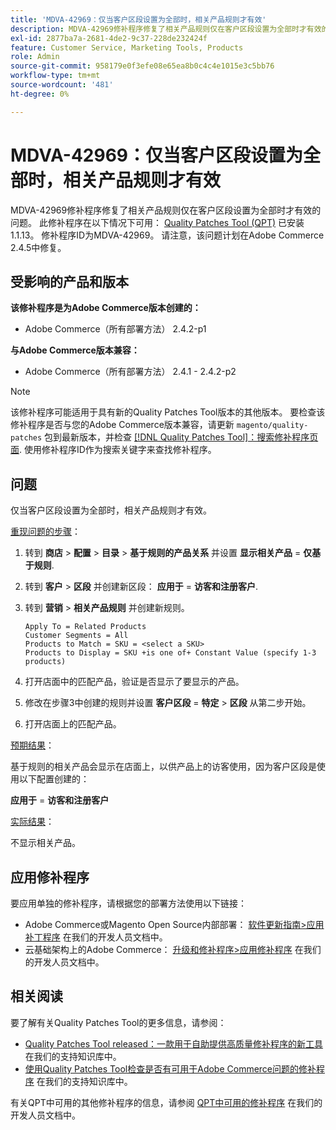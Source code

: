 ```yaml
---
title: 'MDVA-42969：仅当客户区段设置为全部时，相关产品规则才有效'
description: MDVA-42969修补程序修复了相关产品规则仅在客户区段设置为全部时才有效的问题。 安装[Quality Patches Tool (QPT)](/help/announcements/adobe-commerce-announcements/magento-quality-patches-released-new-tool-to-self-serve-quality-patches.md) 1.1.13后，即可使用此修补程序。 修补程序ID为MDVA-42969。 请注意，该问题计划在Adobe Commerce 2.4.5中修复。
exl-id: 2877ba7a-2681-4de2-9c37-228de232424f
feature: Customer Service, Marketing Tools, Products
role: Admin
source-git-commit: 958179e0f3efe08e65ea8b0c4c4e1015e3c5bb76
workflow-type: tm+mt
source-wordcount: '481'
ht-degree: 0%

---
```


# MDVA-42969：仅当客户区段设置为全部时，相关产品规则才有效

MDVA-42969修补程序修复了相关产品规则仅在客户区段设置为全部时才有效的问题。 此修补程序在以下情况下可用： [Quality Patches Tool (QPT)](/help/announcements/adobe-commerce-announcements/magento-quality-patches-released-new-tool-to-self-serve-quality-patches.md) 已安装1.1.13。 修补程序ID为MDVA-42969。 请注意，该问题计划在Adobe Commerce 2.4.5中修复。

## 受影响的产品和版本

**该修补程序是为Adobe Commerce版本创建的：**

* Adobe Commerce（所有部署方法） 2.4.2-p1

**与Adobe Commerce版本兼容：**

* Adobe Commerce（所有部署方法） 2.4.1 - 2.4.2-p2

>[!NOTE]
>
>该修补程序可能适用于具有新的Quality Patches Tool版本的其他版本。 要检查该修补程序是否与您的Adobe Commerce版本兼容，请更新 `magento/quality-patches` 包到最新版本，并检查 [[!DNL Quality Patches Tool]：搜索修补程序页面](https://devdocs.magento.com/quality-patches/tool.html#patch-grid). 使用修补程序ID作为搜索关键字来查找修补程序。

## 问题

仅当客户区段设置为全部时，相关产品规则才有效。

<u>重现问题的步骤</u>：

1. 转到 **商店** > **配置** > **目录** > **基于规则的产品关系** 并设置 **显示相关产品** = **仅基于规则**.
1. 转到 **客户** > **区段** 并创建新区段： **应用于** = **访客和注册客户**.
1. 转到 **营销** > **相关产品规则** 并创建新规则。

   ```code block
   Apply To = Related Products
   Customer Segments = All
   Products to Match = SKU = <select a SKU>
   Products to Display = SKU +is one of+ Constant Value (specify 1-3 products)
   ```

1. 打开店面中的匹配产品，验证是否显示了要显示的产品。
1. 修改在步骤3中创建的规则并设置 **客户区段** = **特定** > **区段** 从第二步开始。
1. 打开店面上的匹配产品。

<u>预期结果</u>：

基于规则的相关产品会显示在店面上，以供产品上的访客使用，因为客户区段是使用以下配置创建的：

**应用于** = **访客和注册客户**

<u>实际结果</u>：

不显示相关产品。

## 应用修补程序

要应用单独的修补程序，请根据您的部署方法使用以下链接：

* Adobe Commerce或Magento Open Source内部部署： [软件更新指南>应用补丁程序](https://devdocs.magento.com/guides/v2.4/comp-mgr/patching/mqp.html) 在我们的开发人员文档中。
* 云基础架构上的Adobe Commerce： [升级和修补程序>应用修补程序](https://devdocs.magento.com/cloud/project/project-patch.html) 在我们的开发人员文档中。

## 相关阅读

要了解有关Quality Patches Tool的更多信息，请参阅：

* [Quality Patches Tool released：一款用于自助提供高质量修补程序的新工具](/help/announcements/adobe-commerce-announcements/magento-quality-patches-released-new-tool-to-self-serve-quality-patches.md) 在我们的支持知识库中。
* [使用Quality Patches Tool检查是否有可用于Adobe Commerce问题的修补程序](/help/support-tools/patches-available-in-qpt-tool/check-patch-for-magento-issue-with-magento-quality-patches.md) 在我们的支持知识库中。

有关QPT中可用的其他修补程序的信息，请参阅 [QPT中可用的修补程序](https://devdocs.magento.com/quality-patches/tool.html#patch-grid) 在我们的开发人员文档中。

